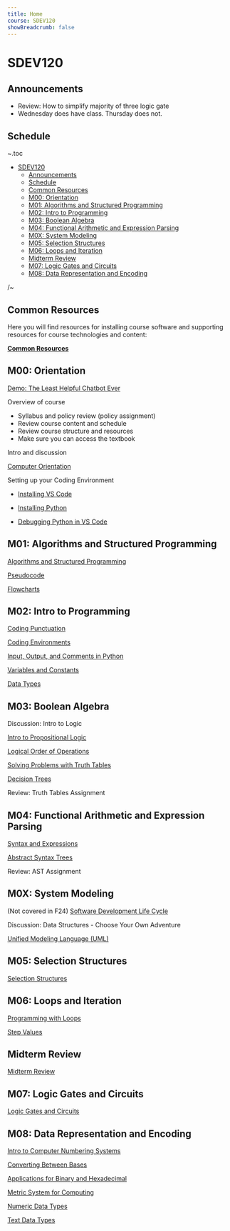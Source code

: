 ```yaml
---
title: Home
course: SDEV120
showBreadcrumb: false
---
```


# SDEV120

## Announcements

- Review: How to simplify majority of three logic gate
- Wednesday does have class. Thursday does not.

## Schedule

~.toc

- [SDEV120](#sdev120)
  - [Announcements](#announcements)
  - [Schedule](#schedule)
  - [Common Resources](#common-resources)
  - [M00: Orientation](#m00-orientation)
  - [M01: Algorithms and Structured Programming](#m01-algorithms-and-structured-programming)
  - [M02: Intro to Programming](#m02-intro-to-programming)
  - [M03: Boolean Algebra](#m03-boolean-algebra)
  - [M04: Functional Arithmetic and Expression Parsing](#m04-functional-arithmetic-and-expression-parsing)
  - [M0X: System Modeling](#m0x-system-modeling)
  - [M05: Selection Structures](#m05-selection-structures)
  - [M06: Loops and Iteration](#m06-loops-and-iteration)
  - [Midterm Review](#midterm-review)
  - [M07: Logic Gates and Circuits](#m07-logic-gates-and-circuits)
  - [M08: Data Representation and Encoding](#m08-data-representation-and-encoding)

/~

## Common Resources

Here you will find resources for installing course software and supporting resources for course technologies and content:

**[Common Resources](../common/index.html)**

## M00: Orientation

[Demo: The Least Helpful Chatbot Ever](https://github.com/mpjovanovich/openai_playground/blob/main/custom_chatbot.py)

Overview of course

- Syllabus and policy review (policy assignment)
- Review course content and schedule
- Review course structure and resources
- Make sure you can access the textbook

Intro and discussion

[Computer Orientation](../common/computer_orientation.html?course=SDEV120)

Setting up your Coding Environment

- [Installing VS Code](../common/installing_vs_code.html?course=SDEV120)

- [Installing Python](../common/installing_python.html?course=SDEV120)

- [Debugging Python in VS Code](../common/vs_code_debugging.html?course=SDEV120)

## M01: Algorithms and Structured Programming

[Algorithms and Structured Programming](algorithms.html)

[Pseudocode](pseudocode.html)

[Flowcharts](flowcharts.html)

## M02: Intro to Programming

[Coding Punctuation](../common/coding_punctuation.html?course=SDEV120)

[Coding Environments](coding_environments.html)

[Input, Output, and Comments in Python](input_output_comments_python.html)

[Variables and Constants](variables_and_constants.html)

[Data Types](data_types.html)

## M03: Boolean Algebra

Discussion: Intro to Logic

<!--

SOLUTIONS:

Tips:

- Start by picking a character and assuming they're telling the truth.
- Eliminate roles as they are taken.
- If you hit a logical contradiction then try the next character, assuming that he/she is telling the truth.
- Continue until you find an answer without contradictions.

1)

Assume J = True

J = Kni, B = Spy, G = Kna

If you were to ask G, he would not actually tell you what he told you that he would tell you... he knows he's lying. So this answer is logically consistent.

2)

Assume B = T

J = Kna, B = Kni, G = Spy

3)

Assume Ely = T

Ely = Kni, B = Spy, Ell = Knave

-->

[Intro to Propositional Logic](intro_to_propositional_logic.html)

[Logical Order of Operations](logical_order_of_operations.html)

[Solving Problems with Truth Tables](solving_problems_with_truth_tables.html)

[Decision Trees](decision_tree.html)

Review: Truth Tables Assignment

## M04: Functional Arithmetic and Expression Parsing

[Syntax and Expressions](syntax_expressions.html)

[Abstract Syntax Trees](abstract_syntax_trees.html)

Review: AST Assignment

## M0X: System Modeling

(Not covered in F24) [Software Development Life Cycle](sdlc.html)

Discussion: Data Structures - Choose Your Own Adventure

[Unified Modeling Language (UML)](uml.html)

## M05: Selection Structures

[Selection Structures](selection.html)

## M06: Loops and Iteration

[Programming with Loops](programming_with_loops.html)

[Step Values](../SDEV140/step_values.html?course=SDEV120)

## Midterm Review

[Midterm Review](midterm_study_f24.html)

## M07: Logic Gates and Circuits

[Logic Gates and Circuits](logic_gates.html)

## M08: Data Representation and Encoding

[Intro to Computer Numbering Systems](intro_to_numbering_systems.html)

[Converting Between Bases](numbering_conversions.html)

[Applications for Binary and Hexadecimal](binary_hex_applications.html)

[Metric System for Computing](metric_system.html)

[Numeric Data Types](numeric_data_types.html)

[Text Data Types](text_data_types.html)

<!-- ## M10: Programming Paradigms

[Turing and Computability](turing_computability.html)

[Von Neumann Architecture](von_neumann.html)

[Evolution of Computing](evolution_of_computing.html)

[Evolution of Programming](evolution_of_programming.html) -->

<!-- ## Overflow Topics

[Overview of Artificial Intelligence](ai_overview.html) -->

<!-- ## Final Study

[Final Study Guide](final_study_guide.html) -->

<!--

TODO NEXT COURSE RUN

- Use autograded assignment for truth tables thing
- Quiz for function composition and function basics

-->
